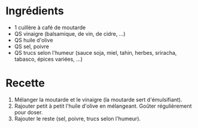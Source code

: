 Ingrédients
===========

- 1 cuillère à café de moutarde
- QS vinaigre (balsamique, de vin, de cidre, …)
- QS huile d'olive
- QS sel, poivre
- QS trucs selon l'humeur (sauce soja, miel, tahin, herbes, sriracha, tabasco, épices variées, …)

Recette
=======

1. Mélanger la moutarde et le vinaigre (la moutarde sert d'émulsifiant).
2. Rajouter petit à petit l'huile d'olive en mélangeant. Goûter régulièrement pour doser.
3. Rajouter le reste (sel, poivre, trucs selon l'humeur).

